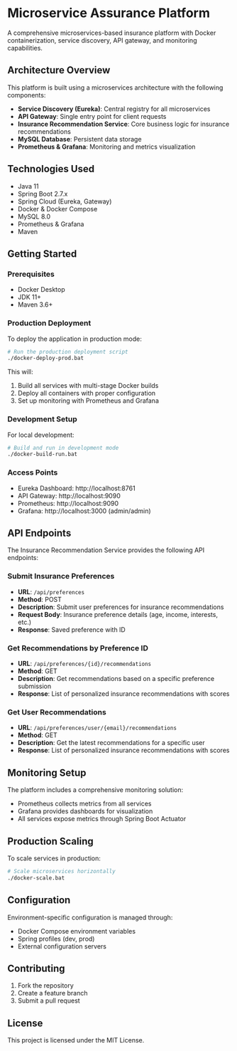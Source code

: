 # Microservice Assurance Platform

A comprehensive microservices-based insurance platform with Docker containerization, service discovery, API gateway, and monitoring capabilities.

## Architecture Overview

This platform is built using a microservices architecture with the following components:

- **Service Discovery (Eureka)**: Central registry for all microservices
- **API Gateway**: Single entry point for client requests
- **Insurance Recommendation Service**: Core business logic for insurance recommendations
- **MySQL Database**: Persistent data storage
- **Prometheus & Grafana**: Monitoring and metrics visualization

## Technologies Used

- Java 11
- Spring Boot 2.7.x
- Spring Cloud (Eureka, Gateway)
- Docker & Docker Compose
- MySQL 8.0
- Prometheus & Grafana
- Maven

## Getting Started

### Prerequisites

- Docker Desktop
- JDK 11+
- Maven 3.6+

### Production Deployment

To deploy the application in production mode:

```bash
# Run the production deployment script
./docker-deploy-prod.bat
```

This will:
1. Build all services with multi-stage Docker builds
2. Deploy all containers with proper configuration
3. Set up monitoring with Prometheus and Grafana

### Development Setup

For local development:

```bash
# Build and run in development mode
./docker-build-run.bat
```

### Access Points

- Eureka Dashboard: http://localhost:8761
- API Gateway: http://localhost:9090
- Prometheus: http://localhost:9090
- Grafana: http://localhost:3000 (admin/admin)

## API Endpoints

The Insurance Recommendation Service provides the following API endpoints:

### Submit Insurance Preferences
- **URL**: `/api/preferences`
- **Method**: POST
- **Description**: Submit user preferences for insurance recommendations
- **Request Body**: Insurance preference details (age, income, interests, etc.)
- **Response**: Saved preference with ID

### Get Recommendations by Preference ID
- **URL**: `/api/preferences/{id}/recommendations`
- **Method**: GET
- **Description**: Get recommendations based on a specific preference submission
- **Response**: List of personalized insurance recommendations with scores

### Get User Recommendations
- **URL**: `/api/preferences/user/{email}/recommendations`
- **Method**: GET
- **Description**: Get the latest recommendations for a specific user
- **Response**: List of personalized insurance recommendations with scores

## Monitoring Setup

The platform includes a comprehensive monitoring solution:

- Prometheus collects metrics from all services
- Grafana provides dashboards for visualization
- All services expose metrics through Spring Boot Actuator

## Production Scaling

To scale services in production:

```bash
# Scale microservices horizontally
./docker-scale.bat
```

## Configuration

Environment-specific configuration is managed through:
- Docker Compose environment variables
- Spring profiles (dev, prod)
- External configuration servers

## Contributing

1. Fork the repository
2. Create a feature branch
3. Submit a pull request

## License

This project is licensed under the MIT License.